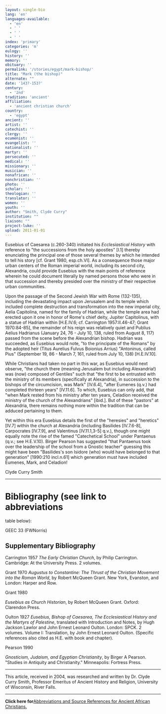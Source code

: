 ```yaml
---
layout: single-bio
lang: 'en'
languages-available:
  - 'en'
  - ' '
  - ' '
  - ' '
index: 'primary'
categories: 'm'
eulogy: ''
history: ''
memory: ''
obituary: ''
permalink: '/stories/egypt/mark-bishop/'
title: "Mark (the bishop)"
alternate: ""
date: '143?-153?'
century:
  - '2nd'
tradition: 'ancient'
affiliation:
  - 'ancient christian church'
country:
  - 'egypt'
ancient: ''
artist: ''
catechist: ''
clergy: ''
ecumenist: ''
evangelist: ''
nationalist: ''
martyr: ''
persecuted: ''
medical: ''
missionary: ''
musician: ''
nonafrican: ''
nonchristian: ''
photo: ''
scholar: ''
theologian: ''
translator: ''
women: ''
youth: ''
author: "Smith, Clyde Curry"
institution: ""
liaison: ""
project-luke: ''
upload: 2011-01-01
---
```




Eusebius of Caesarea (c.260-340) initiated his *Ecclesiastical History* with reference to "the successions from the holy apostles" [I.1] thereby enunciating the principal one of those several themes by which he intended to tell his story [cf. Grant 1980, esp.ch.VI].  As a consequence those major urban centers of the Roman imperial world, including its second city, Alexandria, could provide Eusebius with the main points of reference wherein he could document literally by named persons those who were in that succession and thereby presided over the ministry of their respective urban communities.

Upon the passage of the Second Jewish War with Rome (132-135), including the devastating impact upon Jerusalem and its temple which included complete destruction and transformation into the new imperial city, Aelia Capitolina, named for the family of Hadrian, while the temple area had erected upon it one in honor of Rome's chief deity, Jupiter Capitolinus, with a statue of Hadrian within [H.E.IV.6; cf. Carrington 1957:II.46-47; Grant 1970:84-85], the remainder of his reign was relatively quiet and Publius Aelius Hadrianus (January 24, 76 - July 10, 138, ruled from August 8, 117) passed from the scene before the Alexandrian bishop.  Hadrian was succeeded, as Eusebius would note, "to the principate of the Romans" by the adopted heir (Titus Aurelius Fulvus Boionius Arrius) "Antoninus, called Pius" (September 19, 86 - March 7, 161, ruled from July 10, 138) [H.E.IV.10].

While Christians had taken no part in this war, as Eusebius would next observe, "the church there (meaning Jerusalem but including Alexandria!) was (now) composed of Gentiles" such that "the first to be entrusted with the ministry of its members (specifically at Alexandria), in succession to the bishops of the circumcision, was Mark" [IV.6.4], "after Eumenes (q.v.) had completed thirteen years" [IV.11.6].  To which, Eusebius can only add, that "when Mark rested from his ministry after ten years, Celadion received the ministry of the church of the Alexandrians" [ibid.].  But of these "pastors" at Alexandria, there remains nothing more within the tradition that can be adduced pertaining to them.

Yet within this era Eusebius details the first of the "heresies" and "heretics" [IV.7] within the church at Alexandria (including Basilides [IV.7.6-8], Carpocrates [IV.7.9], and Valentinus [IV.11.1,3-5] q.v.), though one might equally note the rise of the famed "Catechetical School" under Pantaenus (q.v.; see H.E.V.10).  Birger Pearson has suggested "that Pantaenus took over the leadership of the school from a Gnostic teacher" guessing this might have been "Basilides's son Isidore (who) would have belonged to that generation" [1990:210 incl.n.61] which generation must have included Eumenes, Mark, and Celadion!

Clyde Curry Smith

---

# Bibliography (see link to abbreviations
table below):

GEEC 33 (FWNorris)

## Supplementary Bibliography

Carrington 1957
*The Early Christian Church*, by Philip Carrington.  Cambridge:  At the University Press.  2 volumes.

Grant 1970
*Augustus to Constantine:  The Thrust of the Christian Movement into the Roman World*, by Robert McQueen Grant.  New York, Evanston, and London:  Harper and Row.

Grant 1980

*Eusebius as Church Historian*, by Robert McQueen Grant. Oxford:  Clarendon Press.

Oulton 1927
*Eusebius, Bishop of Caesarea, The Ecclesiastical History and the Martyrs of Palestine*, translated with Introduction and Notes, by Hugh Jackson Lawlor and John Ernest Leonard Oulton.  London:  SPCK.  2 volumes.  Volume I:  Translation, by John Ernest Leonard Oulton.  (Specific references also cited as H.E. with book and chapter).

Pearson 1990

*Gnosticism, Judaism, and Egyptian Christianity*, by Birger A Pearson.  "Studies in Antiquity and Christianity."  Minneapolis:  Fortress Press.

---

This article, received in 2004, was researched and written by Dr. Clyde Curry Smith, Professor Emeritus of Ancient History and Religion, University of Wisconsin, River Falls.

---

**Click here for**[Abbreviations and Source References for Ancient African Christians.]({{site.url}}/resources/ancient-references/)
